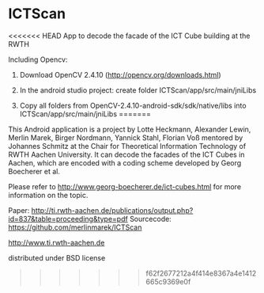 # ICTScan
<<<<<<< HEAD
App to decode the facade of the ICT Cube building at the RWTH

Including Opencv:

1) Download OpenCV 2.4.10 (http://opencv.org/downloads.html)

2) In the android studio project: create folder ICTScan/app/src/main/jniLibs

3) Copy all folders from OpenCV-2.4.10-android-sdk/sdk/native/libs into ICTScan/app/src/main/jniLibs
=======

This Android application is a project by Lotte Heckmann, Alexander Lewin,
Merlin Marek, Birger Nordmann, Yannick Stahl, Florian Voß mentored by Johannes
Schmitz at the Chair for Theoretical Information Technology of RWTH Aachen
University. It can decode the facades of the ICT Cubes in Aachen, which are encoded with a
coding scheme developed by Georg Boecherer et al.

Please refer to http://www.georg-boecherer.de/ict-cubes.html for more information on the topic.

Paper: http://ti.rwth-aachen.de/publications/output.php?id=837&table=proceeding&type=pdf
Sourcecode: https://github.com/merlinmarek/ICTScan

http://www.ti.rwth-aachen.de

distributed under BSD license
>>>>>>> f62f2677212a4f414e8367a4e1412665c9369e0f
